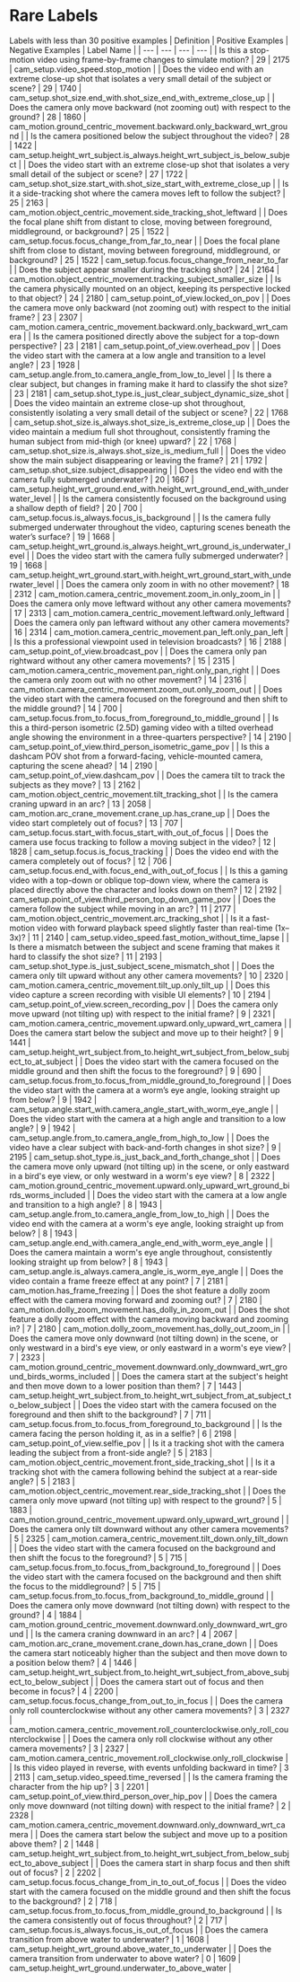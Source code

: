 # Rare Labels
Labels with less than 30 positive examples
| Definition | Positive Examples | Negative Examples | Label Name |
| --- | --- | --- | --- |
| Is this a stop-motion video using frame-by-frame changes to simulate motion? | 29 | 2175 | cam_setup.video_speed.stop_motion |
| Does the video end with an extreme close-up shot that isolates a very small detail of the subject or scene? | 29 | 1740 | cam_setup.shot_size.end_with.shot_size_end_with_extreme_close_up |
| Does the camera only move backward (not zooming out) with respect to the ground? | 28 | 1860 | cam_motion.ground_centric_movement.backward.only_backward_wrt_ground |
| Is the camera positioned below the subject throughout the video? | 28 | 1422 | cam_setup.height_wrt_subject.is_always.height_wrt_subject_is_below_subject |
| Does the video start with an extreme close-up shot that isolates a very small detail of the subject or scene? | 27 | 1722 | cam_setup.shot_size.start_with.shot_size_start_with_extreme_close_up |
| Is it a side-tracking shot where the camera moves left to follow the subject? | 25 | 2163 | cam_motion.object_centric_movement.side_tracking_shot_leftward |
| Does the focal plane shift from distant to close, moving between foreground, middleground, or background? | 25 | 1522 | cam_setup.focus.focus_change_from_far_to_near |
| Does the focal plane shift from close to distant, moving between foreground, middleground, or background? | 25 | 1522 | cam_setup.focus.focus_change_from_near_to_far |
| Does the subject appear smaller during the tracking shot? | 24 | 2164 | cam_motion.object_centric_movement.tracking_subject_smaller_size |
| Is the camera physically mounted on an object, keeping its perspective locked to that object? | 24 | 2180 | cam_setup.point_of_view.locked_on_pov |
| Does the camera move only backward (not zooming out) with respect to the initial frame? | 23 | 2307 | cam_motion.camera_centric_movement.backward.only_backward_wrt_camera |
| Is the camera positioned directly above the subject for a top-down perspective? | 23 | 2181 | cam_setup.point_of_view.overhead_pov |
| Does the video start with the camera at a low angle and transition to a level angle? | 23 | 1928 | cam_setup.angle.from_to.camera_angle_from_low_to_level |
| Is there a clear subject, but changes in framing make it hard to classify the shot size? | 23 | 2181 | cam_setup.shot_type.is_just_clear_subject_dynamic_size_shot |
| Does the video maintain an extreme close-up shot throughout, consistently isolating a very small detail of the subject or scene? | 22 | 1768 | cam_setup.shot_size.is_always.shot_size_is_extreme_close_up |
| Does the video maintain a medium full shot throughout, consistently framing the human subject from mid-thigh (or knee) upward? | 22 | 1768 | cam_setup.shot_size.is_always.shot_size_is_medium_full |
| Does the video show the main subject disappearing or leaving the frame? | 21 | 1792 | cam_setup.shot_size.subject_disappearing |
| Does the video end with the camera fully submerged underwater? | 20 | 1667 | cam_setup.height_wrt_ground.end_with.height_wrt_ground_end_with_underwater_level |
| Is the camera consistently focused on the background using a shallow depth of field? | 20 | 700 | cam_setup.focus.is_always.focus_is_background |
| Is the camera fully submerged underwater throughout the video, capturing scenes beneath the water’s surface? | 19 | 1668 | cam_setup.height_wrt_ground.is_always.height_wrt_ground_is_underwater_level |
| Does the video start with the camera fully submerged underwater? | 19 | 1668 | cam_setup.height_wrt_ground.start_with.height_wrt_ground_start_with_underwater_level |
| Does the camera only zoom in with no other movement? | 18 | 2312 | cam_motion.camera_centric_movement.zoom_in.only_zoom_in |
| Does the camera only move leftward without any other camera movements? | 17 | 2313 | cam_motion.camera_centric_movement.leftward.only_leftward |
| Does the camera only pan leftward without any other camera movements? | 16 | 2314 | cam_motion.camera_centric_movement.pan_left.only_pan_left |
| Is this a professional viewpoint used in television broadcasts? | 16 | 2188 | cam_setup.point_of_view.broadcast_pov |
| Does the camera only pan rightward without any other camera movements? | 15 | 2315 | cam_motion.camera_centric_movement.pan_right.only_pan_right |
| Does the camera only zoom out with no other movement? | 14 | 2316 | cam_motion.camera_centric_movement.zoom_out.only_zoom_out |
| Does the video start with the camera focused on the foreground and then shift to the middle ground? | 14 | 700 | cam_setup.focus.from_to.focus_from_foreground_to_middle_ground |
| Is this a third-person isometric (2.5D) gaming video with a tilted overhead angle showing the environment in a three-quarters perspective? | 14 | 2190 | cam_setup.point_of_view.third_person_isometric_game_pov |
| Is this a dashcam POV shot from a forward-facing, vehicle-mounted camera, capturing the scene ahead? | 14 | 2190 | cam_setup.point_of_view.dashcam_pov |
| Does the camera tilt to track the subjects as they move? | 13 | 2162 | cam_motion.object_centric_movement.tilt_tracking_shot |
| Is the camera craning upward in an arc? | 13 | 2058 | cam_motion.arc_crane_movement.crane_up.has_crane_up |
| Does the video start completely out of focus? | 13 | 707 | cam_setup.focus.start_with.focus_start_with_out_of_focus |
| Does the camera use focus tracking to follow a moving subject in the video? | 12 | 1828 | cam_setup.focus.is_focus_tracking |
| Does the video end with the camera completely out of focus? | 12 | 706 | cam_setup.focus.end_with.focus_end_with_out_of_focus |
| Is this a gaming video with a top-down or oblique top-down view, where the camera is placed directly above the character and looks down on them? | 12 | 2192 | cam_setup.point_of_view.third_person_top_down_game_pov |
| Does the camera follow the subject while moving in an arc? | 11 | 2177 | cam_motion.object_centric_movement.arc_tracking_shot |
| Is it a fast-motion video with forward playback speed slightly faster than real-time (1x–3x)? | 11 | 2140 | cam_setup.video_speed.fast_motion_without_time_lapse |
| Is there a mismatch between the subject and scene framing that makes it hard to classify the shot size? | 11 | 2193 | cam_setup.shot_type.is_just_subject_scene_mismatch_shot |
| Does the camera only tilt upward without any other camera movements? | 10 | 2320 | cam_motion.camera_centric_movement.tilt_up.only_tilt_up |
| Does this video capture a screen recording with visible UI elements? | 10 | 2194 | cam_setup.point_of_view.screen_recording_pov |
| Does the camera only move upward (not tilting up) with respect to the initial frame? | 9 | 2321 | cam_motion.camera_centric_movement.upward.only_upward_wrt_camera |
| Does the camera start below the subject and move up to their height? | 9 | 1441 | cam_setup.height_wrt_subject.from_to.height_wrt_subject_from_below_subject_to_at_subject |
| Does the video start with the camera focused on the middle ground and then shift the focus to the foreground? | 9 | 690 | cam_setup.focus.from_to.focus_from_middle_ground_to_foreground |
| Does the video start with the camera at a worm’s eye angle, looking straight up from below? | 9 | 1942 | cam_setup.angle.start_with.camera_angle_start_with_worm_eye_angle |
| Does the video start with the camera at a high angle and transition to a low angle? | 9 | 1942 | cam_setup.angle.from_to.camera_angle_from_high_to_low |
| Does the video have a clear subject with back-and-forth changes in shot size? | 9 | 2195 | cam_setup.shot_type.is_just_back_and_forth_change_shot |
| Does the camera move only upward (not tilting up) in the scene, or only eastward in a bird's eye view, or only westward in a worm's eye view? | 8 | 2322 | cam_motion.ground_centric_movement.upward.only_upward_wrt_ground_birds_worms_included |
| Does the video start with the camera at a low angle and transition to a high angle? | 8 | 1943 | cam_setup.angle.from_to.camera_angle_from_low_to_high |
| Does the video end with the camera at a worm's eye angle, looking straight up from below? | 8 | 1943 | cam_setup.angle.end_with.camera_angle_end_with_worm_eye_angle |
| Does the camera maintain a worm's eye angle throughout, consistently looking straight up from below? | 8 | 1943 | cam_setup.angle.is_always.camera_angle_is_worm_eye_angle |
| Does the video contain a frame freeze effect at any point? | 7 | 2181 | cam_motion.has_frame_freezing |
| Does the shot feature a dolly zoom effect with the camera moving forward and zooming out? | 7 | 2180 | cam_motion.dolly_zoom_movement.has_dolly_in_zoom_out |
| Does the shot feature a dolly zoom effect with the camera moving backward and zooming in? | 7 | 2180 | cam_motion.dolly_zoom_movement.has_dolly_out_zoom_in |
| Does the camera move only downward (not tilting down) in the scene, or only westward in a bird's eye view, or only eastward in a worm's eye view? | 7 | 2323 | cam_motion.ground_centric_movement.downward.only_downward_wrt_ground_birds_worms_included |
| Does the camera start at the subject's height and then move down to a lower position than them? | 7 | 1443 | cam_setup.height_wrt_subject.from_to.height_wrt_subject_from_at_subject_to_below_subject |
| Does the video start with the camera focused on the foreground and then shift to the background? | 7 | 711 | cam_setup.focus.from_to.focus_from_foreground_to_background |
| Is the camera facing the person holding it, as in a selfie? | 6 | 2198 | cam_setup.point_of_view.selfie_pov |
| Is it a tracking shot with the camera leading the subject from a front-side angle? | 5 | 2183 | cam_motion.object_centric_movement.front_side_tracking_shot |
| Is it a tracking shot with the camera following behind the subject at a rear-side angle? | 5 | 2183 | cam_motion.object_centric_movement.rear_side_tracking_shot |
| Does the camera only move upward (not tilting up) with respect to the ground? | 5 | 1883 | cam_motion.ground_centric_movement.upward.only_upward_wrt_ground |
| Does the camera only tilt downward without any other camera movements? | 5 | 2325 | cam_motion.camera_centric_movement.tilt_down.only_tilt_down |
| Does the video start with the camera focused on the background and then shift the focus to the foreground? | 5 | 715 | cam_setup.focus.from_to.focus_from_background_to_foreground |
| Does the video start with the camera focused on the background and then shift the focus to the middleground? | 5 | 715 | cam_setup.focus.from_to.focus_from_background_to_middle_ground |
| Does the camera only move downward (not tilting down) with respect to the ground? | 4 | 1884 | cam_motion.ground_centric_movement.downward.only_downward_wrt_ground |
| Is the camera craning downward in an arc? | 4 | 2067 | cam_motion.arc_crane_movement.crane_down.has_crane_down |
| Does the camera start noticeably higher than the subject and then move down to a position below them? | 4 | 1446 | cam_setup.height_wrt_subject.from_to.height_wrt_subject_from_above_subject_to_below_subject |
| Does the camera start out of focus and then become in focus? | 4 | 2200 | cam_setup.focus.focus_change_from_out_to_in_focus |
| Does the camera only roll counterclockwise without any other camera movements? | 3 | 2327 | cam_motion.camera_centric_movement.roll_counterclockwise.only_roll_counterclockwise |
| Does the camera only roll clockwise without any other camera movements? | 3 | 2327 | cam_motion.camera_centric_movement.roll_clockwise.only_roll_clockwise |
| Is this video played in reverse, with events unfolding backward in time? | 3 | 2113 | cam_setup.video_speed.time_reversed |
| Is the camera framing the character from the hip up? | 3 | 2201 | cam_setup.point_of_view.third_person_over_hip_pov |
| Does the camera only move downward (not tilting down) with respect to the initial frame? | 2 | 2328 | cam_motion.camera_centric_movement.downward.only_downward_wrt_camera |
| Does the camera start below the subject and move up to a position above them? | 2 | 1448 | cam_setup.height_wrt_subject.from_to.height_wrt_subject_from_below_subject_to_above_subject |
| Does the camera start in sharp focus and then shift out of focus? | 2 | 2202 | cam_setup.focus.focus_change_from_in_to_out_of_focus |
| Does the video start with the camera focused on the middle ground and then shift the focus to the background? | 2 | 718 | cam_setup.focus.from_to.focus_from_middle_ground_to_background |
| Is the camera consistently out of focus throughout? | 2 | 717 | cam_setup.focus.is_always.focus_is_out_of_focus |
| Does the camera transition from above water to underwater? | 1 | 1608 | cam_setup.height_wrt_ground.above_water_to_underwater |
| Does the camera transition from underwater to above water? | 0 | 1609 | cam_setup.height_wrt_ground.underwater_to_above_water |
